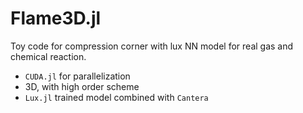 # Flame3D.jl

Toy code for compression corner with lux NN model for real gas and chemical reaction.

- `CUDA.jl` for parallelization
- 3D, with high order scheme
- `Lux.jl` trained model combined with `Cantera`